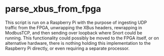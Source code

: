 # parse_xbus_from_fpga

This script is run on a Raspberry Pi with the purpose of ingesting UDP traffic from the FPGA, unwrapping the XBus headers, rewrapping in ModbusTCP, and then sending over loopback where Snort could be running. This functionality could possibly be moved to the FPGA itself, or on alternative hardware, there is nothing holding this implementation to the Raspberry Pi directly, or even requiring a separate processor.